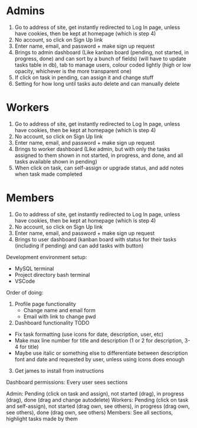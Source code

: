 # Admins
1. Go to address of site, get instantly redirected to Log In page, unless have cookies, then be kept at homepage (which is step 4)
2. No account, so click on Sign Up link
3. Enter name, email, and password + make sign up request
4. Brings to admin dashboard (Like kanban board (pending, not started, in progress, done) and can sort by a bunch of fields) (will have to update tasks table in db), tab to manage users, colour coded lightly (high or low opacity, whichever is the more transparent one)
5. If click on task in pending, can assign it and change stuff
6. Setting for how long until tasks auto delete and can manually delete
# Workers
1. Go to address of site, get instantly redirected to Log In page, unless have cookies, then be kept at homepage (which is step 4)
2. No account, so click on Sign Up link
3. Enter name, email, and password + make sign up request
4. Brings to worker dashboard (Like admin, but with only the tasks assigned to them shown in not started, in progress, and done, and all tasks available shown in pending)
5. When click on task, can self-assign or upgrade status, and add notes when task made completed
# Members
1. Go to address of site, get instantly redirected to Log In page, unless have cookies, then be kept at homepage (which is step 4)
2. No account, so click on Sign Up link
3. Enter name, email, and password + make sign up request
4. Brings to user dashboard (kanban board with status for their tasks (including if pending) and can add tasks with button)


Development environment setup:
- MySQL terminal
- Project directory bash terminal
- VSCode

Order of doing:
1. Profile page functionality
    - Change name and email form
    - Email with link to change pwd
2. Dashboard functionality
TODO
- Fix task formatting (use icons for date, description, user, etc)
- Make max line number for title and description (1 or 2 for description, 3-4 for title)
- Maybe use italic or something else to differentiate between description font and date and requested by user, unless using icons does enough
3. Get james to install from instructions

Dashboard permissions:
Every user sees sections

Admin: Pending (click on task and assign), not started (drag), in progress (drag), done (drag and change autodelete)
Workers: Pending (click on task and self-assign), not started (drag own, see others), in progress (drag own, see others), done (drag own, see others)
Members: See all sections, highlight tasks made by them

